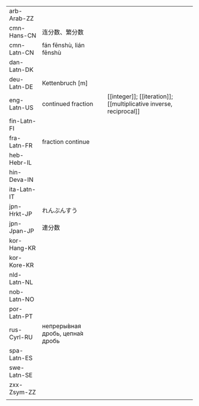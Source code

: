 | | | |
|-|-|-|
| arb-Arab-ZZ |  |  |
| cmn-Hans-CN | 连分数、繁分数 |  |
| cmn-Latn-CN | fán fēnshù, lián fēnshù |  |
| dan-Latn-DK |  |  |
| deu-Latn-DE | Kettenbruch [m] |  |
| eng-Latn-US | continued fraction | [[integer]]; [[iteration]]; [[multiplicative inverse, reciprocal]] |
| fin-Latn-FI |  |  |
| fra-Latn-FR | fraction continue |  |
| heb-Hebr-IL |  |  |
| hin-Deva-IN |  |  |
| ita-Latn-IT |  |  |
| jpn-Hrkt-JP | れんぶんすう |  |
| jpn-Jpan-JP | 連分数 |  |
| kor-Hang-KR |  |  |
| kor-Kore-KR |  |  |
| nld-Latn-NL |  |  |
| nob-Latn-NO |  |  |
| por-Latn-PT |  |  |
| rus-Cyrl-RU | непреры́вная дробь, цепна́я дробь |  |
| spa-Latn-ES |  |  |
| swe-Latn-SE |  |  |
| zxx-Zsym-ZZ |  |  |
|  |  |  |
